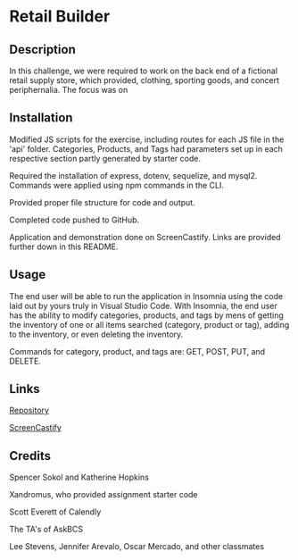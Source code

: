 # Retail Builder

## Description
In this challenge, we were required to work on the back end of a fictional retail supply store, which provided, clothing, sporting goods, and concert periphernalia. The focus was on 

## Installation
Modified JS scripts for the exercise, including routes for each JS file in the 'api' folder. Categories, Products, and Tags had parameters set up in each respective section partly generated by starter code.

Required the installation of express, dotenv, sequelize, and mysql2. Commands were applied using npm commands in the CLI.

Provided proper file structure for code and output.

Completed code pushed to GitHub.

Application and demonstration done on ScreenCastify. Links are provided further down in this README.

## Usage
The end user will be able to run the application in Insomnia using the code laid out by yours truly in Visual Studio Code. With Insomnia, the end user has the ability to modify categories, products, and tags by mens of getting the inventory of one or all items searched (category, product or tag), adding to the inventory, or even deleting the inventory.

Commands for category, product, and tags are: GET, POST, PUT, and DELETE.

## Links
[Repository](https://github.com/AbeThomas82/Retail-Builder)

[ScreenCastify]()

## Credits
Spencer Sokol and Katherine Hopkins

Xandromus, who provided assignment starter code

Scott Everett of Calendly

The TA's of AskBCS

Lee Stevens, Jennifer Arevalo, Oscar Mercado, and other classmates